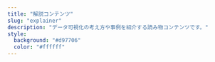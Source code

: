 ```yaml
---
title: "解説コンテンツ"
slug: "explainer"
description: "データ可視化の考え方や事例を紹介する読み物コンテンツです。"
style:
  background: "#d97706"
  color: "#ffffff"
---
```

